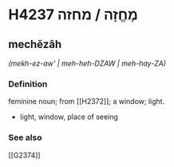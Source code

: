 # H4237 מֶחֱזָה / מחזה

## mechĕzâh

_(mekh-ez-aw' | meh-heh-DZAW | meh-hay-ZA)_

### Definition

feminine noun; from [[H2372]]; a window; light.

- light, window, place of seeing
### See also

[[G2374]]

